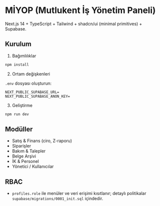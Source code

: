 # MİYOP (Mutlukent İş Yönetim Paneli)

Next.js 14 + TypeScript + Tailwind + shadcn/ui (minimal primitives) + Supabase.

## Kurulum

1. Bağımlılıklar

```bash
npm install
```

2. Ortam değişkenleri

`.env` dosyası oluşturun:

```env
NEXT_PUBLIC_SUPABASE_URL=
NEXT_PUBLIC_SUPABASE_ANON_KEY=
```

3. Geliştirme

```bash
npm run dev
```

## Modüller
- Satış & Finans (ciro, Z-raporu)
- Siparişler
- Bakım & Talepler
- Belge Arşivi
- İK & Personel
- Yönetici / Kullanıcılar

## RBAC
- `profiles.role` ile menüler ve veri erişimi kısıtlanır; detaylı politikalar `supabase/migrations/0001_init.sql` içindedir.